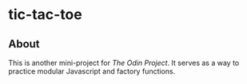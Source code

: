 # tic-tac-toe

## About 
This is another mini-project for *The Odin Project*. It serves as a way to practice modular Javascript and factory functions. 
